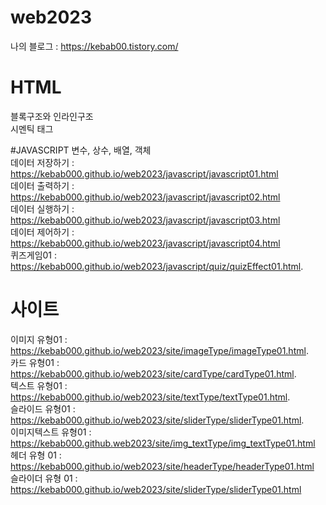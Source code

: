 # web2023   

나의 블로그 : https://kebab00.tistory.com/   
# HTML   
블록구조와 인라인구조   
시멘틱 태그   

#JAVASCRIPT
변수, 상수, 배열, 객체   
데이터 저장하기 : https://kebab000.github.io/web2023/javascript/javascript01.html   
데이터 출력하기 : https://kebab000.github.io/web2023/javascript/javascript02.html   
데이터 실행하기 : https://kebab000.github.io/web2023/javascript/javascript03.html   
데이터 제어하기 : https://kebab000.github.io/web2023/javascript/javascript04.html   
퀴즈게임01 : https://kebab000.github.io/web2023/javascript/quiz/quizEffect01.html.  

# 사이트

이미지 유형01 : https://kebab000.github.io/web2023/site/imageType/imageType01.html.  
카드 유형01 : https://kebab000.github.io/web2023/site/cardType/cardType01.html.  
텍스트 유형01 : https://kebab000.github.io/web2023/site/textType/textType01.html.  
슬라이드 유형01 : https://kebab000.github.io/web2023/site/sliderType/sliderType01.html.  
이미지텍스트 유형01 : https://kebab000.github.web2023/site/img_textType/img_textType01.html   
헤더 유형 01 : https://kebab000.github.io/web2023/site/headerType/headerType01.html   
슬라이더 유형 01 : https://kebab000.github.io/web2023/site/sliderType/sliderType01.html   



